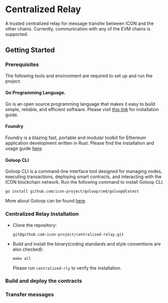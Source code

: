 # Centralized Relay
A trusted centralized relay for message transfer between ICON and the other chains.
Currently, communication with any of the EVM chains is supported.

## Getting Started

### Prerequisites
The following tools and environment are required to set up and run the project. 

#### Go Programming Language.
Go is an open source programming language that makes it easy to build simple, reliable, and efficient software.
Please visit [this link](https://go.dev/doc/install) for installation guide.

#### Foundry 
Foundry is a blazing fast, portable and modular toolkit for Ethereum application development written in Rust.
Please find the installation and usage guide [here](https://book.getfoundry.sh/getting-started/installation).

#### Goloop CLI
Goloop CLI is a command-line interface tool designed for managing nodes, executing transactions, deploying smart contracts, 
and interacting with the ICON blockchain network.
Run the following command to install Goloop CLI.
```
go install github.com/icon-project/goloop/cmd/goloop@latest
```
More about Goloop can be found [here](https://docs.icon.community/concepts/computational-utilities/goloop).  
                                             

### Centralized Relay Installation
- Clone the repository:
    ```
    git@github.com:icon-project/centralised-relay.git
    ```
- Build and install the binary(coding standards and style conventions are also checked):
    ```
    make all
    ```                
  Please run ```centralized-rly``` to verify the installation.

### Build and deploy the contracts


### Transfer messages
  